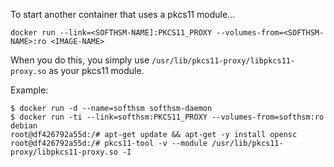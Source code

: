 



To start another container that uses a pkcs11 module...

    docker run --link=<SOFTHSM-NAME]:PKCS11_PROXY --volumes-from=<SOFTHSM-NAME>:ro <IMAGE-NAME>

When you do this, you simply use `/usr/lib/pkcs11-proxy/libpkcs11-proxy.so` as your pkcs11 module.

Example:

	$ docker run -d --name=softhsm softhsm-daemon
	$ docker run -ti --link=softhsm:PKCS11_PROXY --volumes-from=softhsm:ro debian
	root@df426792a55d:/# apt-get update && apt-get -y install opensc
	root@df426792a55d:/# pkcs11-tool -v --module /usr/lib/pkcs11-proxy/libpkcs11-proxy.so -I

